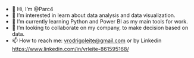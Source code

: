 - 👋 Hi, I’m @Parc4
- 👀 I’m interested in learn about data analysis and data visualization.
- 🌱 I’m currently learning Python and Power BI as my main tools for work.
- 💞️ I’m looking to collaborate on my company, to make decision based on data.
- 📫 How to reach me: vrodrigoleite@gmail.com or by Linkedin https://www.linkedin.com/in/vrleite-861595168/

<!---
Parc4/Parc4 is a ✨ special ✨ repository because its `README.md` (this file) appears on your GitHub profile.
You can click the Preview link to take a look at your changes.
--->

